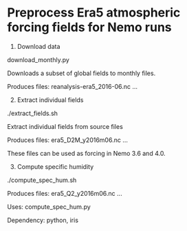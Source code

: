# Preprocess Era5 atmospheric forcing fields for Nemo runs

1. Download data

download_monthly.py

Downloads a subset of global fields to monthly files.

Produces files:
reanalysis-era5_2016-06.nc
...

2. Extract individual fields

./extract_fields.sh

Extract individual fields from source files

Produces files:
era5_D2M_y2016m06.nc
...

These files can be used as forcing in Nemo 3.6 and 4.0.

3. Compute specific humidity

./compute_spec_hum.sh

Produces files:
era5_Q2_y2016m06.nc
...

Uses:
compute_spec_hum.py

Dependency: python, iris
